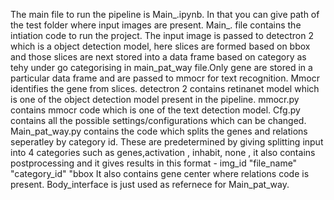 The main file to run the pipeline is Main_.ipynb.
In that you can give path of the test folder where input images are present.
Main_. file contains the intiation code to run the project.
The input image is passed to detectron 2 which is a object detection model, here slices are formed based on bbox and those slices are next stored into a data frame based on category as tehy under go categorising in main_pat_way file.Only gene are stored in a particular data frame and are passed to mmocr for text recognition.
Mmocr identifies the gene from slices.
detectron 2 contains retinanet model which is one of the object detection model present in the pipeline.
mmocr.py contains mmocr code which is one of the text detection model.
Cfg.py contains all the possible settings/configurations which can be changed.
Main_pat_way.py contains the code which splits the genes and relations seperatley by category id. These are predetermined by giving splitting input into 4 categories such as genes,activation , inhabit, none , it also contains postprocessing and it gives results in this format - img_id "file_name" "category_id" "bbox
It also contains gene center where relations code is present.
Body_interface is just used as refernece for Main_pat_way.

